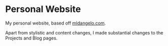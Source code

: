 # Personal Website

My personal website, based off [mldangelo.com](https://mldangelo.com).

Apart from stylistic and content changes, I made substantial changes to the Projects and Blog pages. 



